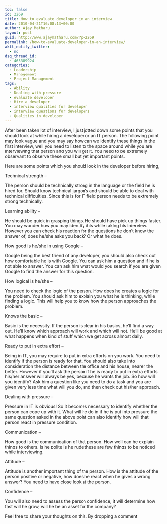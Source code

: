 ```yaml
---
toc: false
id: 2269
title: How to evaluate developer in an interview
date: 2010-04-21T16:08:13+00:00
author: Ajay Matharu
layout: post
guid: http://www.ajaymatharu.com/?p=2269
permalink: /how-to-evaluate-developer-in-an-interview/
aktt_notify_twitter:
  - no
dsq_thread_id:
  - 465389924
categories:
  - Leadership
  - Management
  - Project Management
tags:
  - Ability
  - Dealing with pressure
  - evaluate developer
  - Hire a developer
  - interview qualities for developer
  - interview questions for developers
  - Qualities in developer
---
```

After been taken lot of interview, I just jotted down some points that you should look at while hiring a developer or an IT person. The following point may look vague and you may say how can we identify these things in the first interview, well you need to listen to the space around while you are interviewing that person and you will get it. You need to be extremely observant to observe these small but yet important points.

Here are some points which you should look in the developer before hiring,

Technical strength –
  
The person should be technically strong in the language or the field he is hired for. Should know technical jargon&#8217;s and should be able to deal with technical difficulties. Since this is for IT field person needs to be extremely strong technically.

Learning ability –
  
He should be quick in grasping things. He should have pick up things faster. You may wonder how you may identify this while taking his interview. However you can check his reaction for the questions he don’t know the answer of, does he/she asks you back? Or what he does.

How good is he/she in using Google –
  
Google being the best friend of any developer, you should also check out how comfortable he is with Google. You can ask him a question and if he is not able to answer. You can ask him what would you search if you are given Google to find the answer for this question.

How logical is he/she –
  
You need to check the logic of the person. How does he creates a logic for the problem. You should ask him to explain you what he is thinking, while finding a logic. This will help you to know how the person approaches the problem.

Knows the basic –
  
Basic is the necessity. If the person is clear in his basics, he’ll find a way out. He’ll know which approach will work and which will not. He’ll be good at what happens when kind of stuff which we get across almost daily.

Ready to put in extra effort –
  
Being in IT, you may require to put in extra efforts on you work. You need to identify if the person is ready for that. You should also take into consideration the distance between the office and his house, nearer the better. However if you’ll ask the person if he is ready to put in extra efforts his/her answer will always be yes, because he wants the job. So how will you identify? Ask him a question like you need to do a task and you are given very less time what will you do, and then check out his/her approach.

Dealing with pressure –
  
Pressure in IT is obvious! So it becomes necessary to identify whether the person can cope up with it. What will he do in if he is put into pressure the same question asked in the above point can also identify how will that person react in pressure condition.

Communication –
  
How good is the communication of that person. How well can he explain things to others. Is he polite is he rude these are few things to be noticed while interviewing.

Attitude –
  
Attitude is another important thing of the person. How is the attitude of the person positive or negative, how does he react when he gives a wrong answer? You need to have close look at the person.

Confidence –
  
You will also need to assess the person confidence, it will determine how fast will he grow, will he be an asset for the company?

Feel free to share your thoughts on this. By dropping a comment
